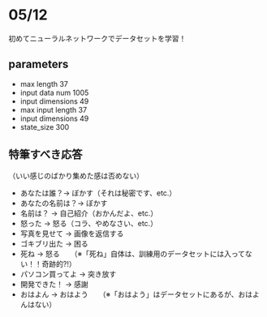 # 05/12
初めてニューラルネットワークでデータセットを学習！

## parameters

* max length	 37
* input data num	 1005
* input dimensions	 49
* max input length	 37
* input dimensions	 49
* state_size	 300

## 特筆すべき応答
（いい感じのばかり集めた感は否めない）

* あなたは誰？-> ぼかす（それは秘密です、etc.）
* あなたの名前は？-> ぼかす
* 名前は？ -> 自己紹介（おかんだよ、etc.）
* 怒った -> 怒る（コラ、やめなさい、etc.）
* 写真を見せて -> 画像を返信する
* ゴキブリ出た -> 困る
* 死ね -> 怒る　　（※「死ね」自体は、訓練用のデータセットには入ってない！！奇跡的?!）
* パソコン買ってよ -> 突き放す
* 開発できた！ -> 感謝
* おはよん -> おはよう　　（※「おはよう」はデータセットにあるが、おはよんはない）
